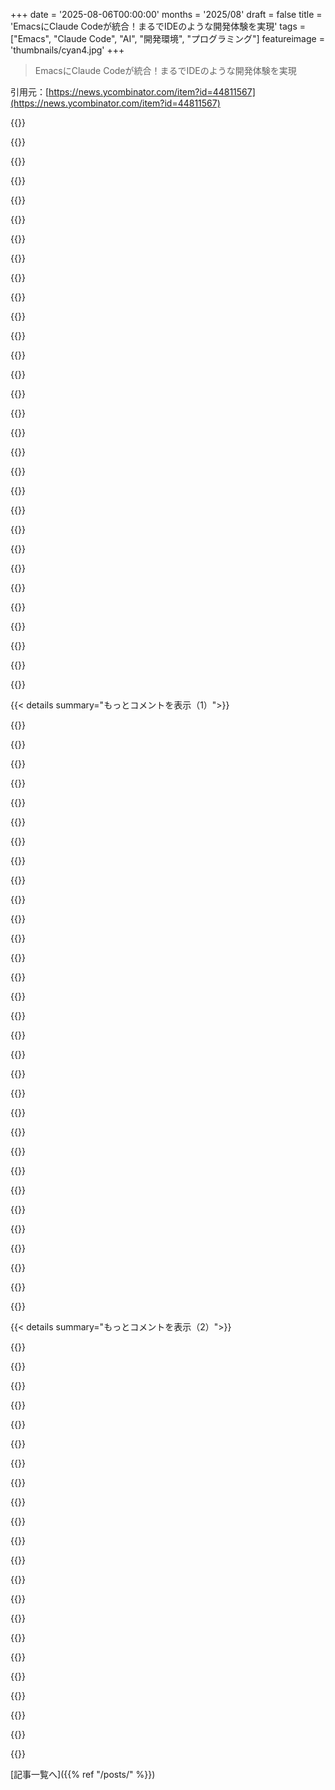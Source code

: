 +++
date = '2025-08-06T00:00:00'
months = '2025/08'
draft = false
title = 'EmacsにClaude Codeが統合！まるでIDEのような開発体験を実現'
tags = ["Emacs", "Claude Code", "AI", "開発環境", "プログラミング"]
featureimage = 'thumbnails/cyan4.jpg'
+++

> EmacsにClaude Codeが統合！まるでIDEのような開発体験を実現

引用元：[https://news.ycombinator.com/item?id=44811567](https://news.ycombinator.com/item?id=44811567)




{{<matomeQuote body="LSPやTree-sitterみたいに、Claude CodeやAiderみたいなAIコーディングツールはEmacsやVimみたいなニッチなエディターにとって朗報だね。IDEみたいな機能の実装で苦労する代わりに、これらのツールと簡単に連携できるし、独自のエディター機能に集中できる。実は、これらエディターはカスタマイズ性が高く、ツール連携がしやすいから、もっと競争力が出ると思うよ。" userName="blahgeek" createdAt="2025/08/06 14:01:20" color="#ff5c5c">}}




{{<matomeQuote body="Vimがニッチだって？StackExchangeの調査によると、NeovimとVimは開発者の38%以上が使ってるんだぜ。3人に1人以上、5人に2人近いじゃん。最近ここどうなってるんだか分からないけど、俺が成長しすぎたのか、それとも毎日ちょっとずつCSについて話すべきじゃない人たちが増えてきてるのか？" userName="throwaway4496" createdAt="2025/08/07 02:39:30" color="">}}




{{<matomeQuote body="LSPが言語ごとの機能統合を可能にするみたいに、エージェント型コーディングツールをエディターに統合するための標準ってあるのかな？" userName="mikece" createdAt="2025/08/06 14:06:26" color="">}}




{{<matomeQuote body="gptelはMCPやLSPほどじゃないけど、活気あるエコシステムでゴッドモードだよ。VSCodeを圧倒する。今、超時間プレッシャーで、gptelでOpus 4を使うのは”コストなんかどうでもいい”って感じ（QwenとK2が、癖を掴むとOpus 4を置き換えてるけど、負荷時のOpus 4 TTFTは使えないし、”トークンけち”な設定だと劣る）。Cursorの妥協につきあってる時間はない。超強力でコスト無視、マージンにチューニングされたスタックが必要なんだ。VSCodeベースではそんなもの知らない。他も試したが比較にならないね。Neovimにも同じくらい良いものがあるだろう。" userName="benreesman" createdAt="2025/08/06 14:33:19" color="#45d325">}}




{{<matomeQuote body="gptelだけ使ってるの、それともAiderやClaude Codeも使ってるの？もし時間があったら、ワークフローについてもっと聞きたいな！" userName="cvdub" createdAt="2025/08/06 15:39:21" color="">}}




{{<matomeQuote body="もちろん。みんなと同じように試行錯誤中だけど、主にgptelをメインに、Claude Codeはリファクタリングとか”機械的以上、創造的未満”な編集に使ってるよ。これら2つはMagitと組み合わせると最高なんだ。AI監視のために設計されたみたいに天才的だよ。Claude Codeには、”バイブスでコード”したいものはHaskellに、設定はDhallに、デプロイはチェックが厳しいNixに切り替えてる。これでプロパティテストと合わせると、Claude Codeを厳しく制限できて、役立つコードが出るまでコンパイラをループさせられるんだ。プロンプト改ざん防止やGHCで-Wall -Werrorを有効にすると逃げ場がない。Emacsでelispも書いてるけど、gptelが強力すぎてチューニングの価値があるのか迷うね。質問があれば答えるよ。" userName="benreesman" createdAt="2025/08/06 15:52:15" color="#ff5c5c">}}




{{<matomeQuote body="この10年EmacsとVimしか使ってない者として、あんたが正しければいいんだけど。でも俺の観察だと、あの38%の開発者の90%は、SSHでサーバーに繋いでちょっと設定ファイルを更新したりスクリプトをちょこっといじる時にVimを使うだけ。本格的なプログラミング（プロジェクトで何百行もコード書くような）は、VSCodeみたいな他のIDEに切り替えてるよ。だから個人的には、VimとEmacsはやっぱり”ニッチ”なエディターだと考えてるね。" userName="blahgeek" createdAt="2025/08/07 04:42:25" color="#ff5c5c">}}




{{<matomeQuote body="ええ、それが事実だとしても、40%近くの開発者が使ってるツールのどの部分がニッチなの？<br>niche<br>/niːʃ,nɪtʃ/<br>（形容詞）<br>人口の小さい、専門的な層にアピールする製品、サービス、または興味を表す。" userName="throwaway4496" createdAt="2025/08/07 05:52:03" color="">}}




{{<matomeQuote body="”かまけてる暇はない、毎日死ぬ気でやる”って？落ち着けよ。あんたが書くことなんて、半年後には何の意味もなくなってるさ。" userName="sexyman48" createdAt="2025/08/06 16:14:53" color="">}}




{{<matomeQuote body="CSを語るべきじゃない人へ。Dijkstraの言う通り、CSはコンピュータと密接だけどエディタ選びじゃない。昔は.vimrc使ってたけど、今はVSCodeやIntelliJがメインだ。エディタ選択なんてCS理解には一番重要じゃない。デバッガやプロファイラ、監視ツールの方が問題解決にマジで影響するぜ。" userName="never_inline" createdAt="2025/08/07 17:48:50" color="#ff5c5c">}}




{{<matomeQuote body="それ（Emacs/Vim）は開発作業だとニッチだよ。開発者が使ってるからって、それが開発ツールとして使われてるとは限らないんだ。じゃないと、一番使われてる開発ツールはトイレになっちまうぜ。" userName="davrosthedalek" createdAt="2025/08/07 08:14:47" color="">}}




{{<matomeQuote body="EmacsとVimはニッチじゃないよ、笑" userName="peterjliu" createdAt="2025/08/07 00:12:10" color="">}}




{{<matomeQuote body="長年の経験から、こんな調査より自分の目を信じるぜ。代替手段がない（つまりSSH経由で使うとか）場合を除けば、EmacsやVimの使用率は確実に10%より全然低いと思うね。" userName="siva7" createdAt="2025/08/07 05:22:22" color="">}}




{{<matomeQuote body="15年間Emacs一筋だけど、これまで勤めた会社でEmacsユーザーに一度も会ったことないんだ。Vimユーザーは山ほどいたけど、Emacsは本当にゼロだったぜ。" userName="mickael-kerjean" createdAt="2025/08/07 01:44:04" color="">}}




{{<matomeQuote body="違うね。俺はVimを毎日使ってるけど、コミットメッセージを書くことしかしないんだ。それ以外の作業はIDEか別のエディタでやってるよ。きっと俺みたいな奴は他にもたくさんいるはずだぜ。" userName="AndyPa32" createdAt="2025/08/07 08:57:06" color="#45d325">}}




{{<matomeQuote body="俺はVimを10年以上使ってるけど、知ってるコマンドは保存、終了、行番号表示、シンタックスハイライトくらいだよ。お前の統計に出てくる人の90%は俺みたいなもんだと思うぜ。" userName="xmhsez" createdAt="2025/08/07 05:34:01" color="#785bff">}}




{{<matomeQuote body="あといくつかあるぜ！これ全部バックエンドの仕事？Haskell系のフロントエンド言語、Elmとか試したことある？<br>そうそう、EmacsのMagitがAIの監督にすごく向いてて、天才が作ったみたいに思えるって話だけど、この点についてもう少し詳しく教えてくれるか？" userName="neutronicus" createdAt="2025/08/06 20:24:42" color="#45d325">}}




{{<matomeQuote body="EmacsにClaude Code統合ってヤバいね！それで何作ったの？Emacsユーザーとして、gptel、magit、tramp、org-mode以外で知られてない良いパッケージやelispスニペットとかない？他にはどんなEmacsエコシステムを使ってるの？" userName="aquariusDue" createdAt="2025/08/06 16:33:36" color="#785bff">}}




{{<matomeQuote body="いいね。どんな開発してるの？誰がお金出してるの？" userName="AlexCoventry" createdAt="2025/08/06 20:13:59" color="">}}




{{<matomeQuote body="俺もそうだよ。大企業で働いてるけど、Emacsユーザーにはまだ会ったことないんだよね。" userName="reddit_clone" createdAt="2025/08/07 04:02:57" color="">}}




{{<matomeQuote body="それには同意できないけど、テキストエディタの選択だけの話じゃないのは確かだね。長年働いてて、なんでみんなカーソル移動に矢印キーを使うんだろう？この非効率性の解決策は昔からあるし、ほとんどのツールで使えるのに。自動化が重要なこのメディアの精神に反してるよ。" userName="wraptile" createdAt="2025/08/08 05:06:04" color="#45d325">}}




{{<matomeQuote body="君らの会社に#emacsのSlackチャンネルとかないの？うちの中規模なテクノロジー企業だと、Emacsユーザーは片手で数えるほどしかいない気がするよ。チャンネルはほとんど動いてないけど、たまにヒントやMacへのインストール方法が聞かれるくらいかな。どういうわけか、Emacs使うマネージャーが多いみたいだね、歳もあるかもだけど。(俺はJVM関係以外は本気でEmacsを使ってるよ。git関係は全部Emacs/Magitでやってるけどね)" userName="kelvie" createdAt="2025/08/07 05:23:24" color="#ff5c5c">}}




{{<matomeQuote body="Emacsは本当の生産性のボトルネックじゃないよ。車のペダルがどれだけ近いかで移動時間が変わらないのと同じくらい、どうでもいいことだ。" userName="jama211" createdAt="2025/08/08 19:31:19" color="">}}




{{<matomeQuote body="ごめん、他のコメントでdotfilesの質問があったの気づかなかったよ。キーファイルは全部ここにGistでリンクされてるよ: https://news.ycombinator.com/item?id=44817968<br>何か質問（または提案）があったら教えてね、まだ改善の余地があるから。" userName="benreesman" createdAt="2025/08/06 22:15:56" color="#ff33a1">}}




{{<matomeQuote body="dotemacsやgptelの設定をシェアしてくれない？EmacsのAI統合には満足してないんだ。モデルへの直接編集や制御方法を知りたいな。gptelも数ヶ月使ってるけど、まだすごくぎこちないんだ。" userName="yablak" createdAt="2025/08/06 20:55:54" color="#ff5c5c">}}




{{<matomeQuote body="EmacsはAIエージェントにとって究極のエディタだと思ってたんだ。elispでエディタの状態にアクセスしたり、振る舞いを簡単に変えたりできるし。VimやEmacsみたいに高いカスタマイズ性を持つエディタは、今後大きなアドバンテージになりそうだね。" userName="yoyohello13" createdAt="2025/08/06 15:42:56" color="#ff33a1">}}




{{<matomeQuote body="VimとEmacsは常に利点があったんだ。VSCodeやIntelliJの閉鎖的な拡張モデルは大きな欠点だよ。俺はEmacsのおかげで”目標指向”で作業できるし、IDEでよくぶつかる制限が Emacsにはない。IntelliJを10年使ってたけど、Emacsでの問題解決は段違いだよ。" userName="iLemming" createdAt="2025/08/06 18:41:09" color="#ff5733">}}




{{<matomeQuote body="10年前、EmacsからJetBrainsに乗り換えたんだ。当時はEmacs風の機能を手軽に使える”イケてるヤツ”だった。でも今は、単なる多機能IDEになっちまった。テキストファイル編集も非実用的でさ。でもEmacsは、JetBrainsとは違って、これからも機能的であり続けるだろうな。" userName="smaudet" createdAt="2025/08/06 19:29:00" color="">}}




{{<matomeQuote body="俺は筋金入りのJetBrains信者だったんだ。WebStormがEmacsに乗り換えを遅らせた最大の理由だね。Emacsを学んでも、できないことだらけで後悔するんじゃないかって不安だったけど、とんでもない間違いだった！Emacsで必要なものは全部見つかったし、全く違う問題解決法も発見できたんだ。もっと早くEmacsを試さなかったことが最大の心残りだよ。だから、みんなにEmacsのすごさを伝えたいんだ！" userName="iLemming" createdAt="2025/08/06 22:06:07" color="#38d3d3">}}




{{<matomeQuote body="Emacsの利点はLispインタープリタコアにあるんだ。AIエージェントは、ユーザーと同じ評価メカニズムでエディタ全体の状態をランタイムで調査・変更できる。これは、厳格なプラグインAPIを持つほとんどのエディタとは違う点だね。" userName="ethan_smith" createdAt="2025/08/06 22:29:30" color="#45d325">}}




{{< details summary="もっとコメントを表示（1）">}}

{{<matomeQuote body="この新しいパッケージには疑問符が付くんだ。Emacsにはすでに優れた汎用LLMラッパー（gptelやllm）があるし。俺は現在gptelを好んでるよ。LLMを切り替えたり、ローカルLLMを使ったりできるのが強みだ。プロジェクト情報はまだ不十分だけど、chat bufferでのLLMとツールの連携はうまくいく。俺のgptel-tool-library（https://github.com/aard-fi/gptel-tool-library）を見てくれ！<br>buffer-turtle（https://github.com/aard-fi/buffer-turtle）やarch-installer（https://github.com/aard-fi/arch-installer）みたいな楽しい実験もしてるぜ。" userName="finaard" createdAt="2025/08/07 05:22:40" color="#ff5c5c">}}




{{<matomeQuote body="俺はhttps://github.com/stevemolitor/claude-code.elを快適に使ってるよ。これは単なるターミナルラッパーだけど、Emacs内で動かすだけでかなり強力だ。もっと効率的なワークフローを簡単に作れたからね。新しい提供品も注目するけど、生産性ツールは慎重に採用したいかな。Clojureコミュニティで人気のclojure-lspの作者によるeca-emacs（https://github.com/editor-code-assistant/eca-emacs）も試してみたいぜ。" userName="vemv" createdAt="2025/08/06 14:00:10" color="#ff33a1">}}




{{<matomeQuote body="俺もclaude-code.elをちょっと試したけど、結局ターミナルに戻ったんだ。Emacs内だと少しぎこちなくて、別のターミナルウィンドウを使う以上のメリットがなかったからね。この新しいプロジェクトがうまくいくか疑問だな。既存のmcp.el（https://github.com/lizqwerscott/mcp.el）と連携しないのは残念だけど、俺もmcp.elは設定してなかったし。まだclaude codeを仕事で使えるレベルのコードを生成させられてないから、あまり使ってないんだ。" userName="mijoharas" createdAt="2025/08/06 15:18:21" color="">}}




{{<matomeQuote body="gptelとmcp、Claude (Copilot経由) を使ってEmacsでAIアシスタントをうまく使ってるよ！<br>設定方法の記事もあるから見てみてね: https://her.esy.fun/posts/0029-ai-assistants-in-doom-emacs-3...<br>gptelはClaudeからollamaやgpt4allみたいなローカルLLMへの切り替えも簡単で、インターフェースも似てるのが超便利！" userName="yogsototh" createdAt="2025/08/06 17:28:56" color="#ff5733">}}




{{<matomeQuote body="EmacsがLSPやtree-sitter、Claude Codeを統合するのは嬉しいけど、このアプローチは古さを感じるね。<br>20年Emacsユーザーだけど、最近の設定は超大変だよ。<br>macOSでTypescript/Goのリポジトリでlspやtsを動かすのに苦労してる。<br>Emacsユーザーは最近どうしてるの？ Zedも良いけど20年のEmacsは捨てられないな。<br>neovimの方がいいのかな？ elispのデバッグを学ぶべき？" userName="Karrot_Kream" createdAt="2025/08/06 17:12:00" color="#ff33a1">}}




{{<matomeQuote body="「elispのデバッグを学ぶべき？」って？もちろん学ぶべきだ！<br>何十年もEmacsを使ってるのに、プロファイラやedebug、aproposなんかの組み込みツールを知らないなんて信じられない。<br>Emacsは生きてるシステムなんだから、トラブルシューティングの知識は必要だよ。<br>問題を見つけてgptelでelisp書かせたり、その場で試したりできるのは本当に最高なんだ！<br>「クリーンな設定」は目指さない。壊れてもすぐ直せるから腹も立たないね。" userName="iLemming" createdAt="2025/08/06 18:56:02" color="#ff5c5c">}}




{{<matomeQuote body="Emacs歴8年だけど、2ヶ月前にneovimに乗り換えて、もうEmacs開いてないよ。<br>lazy.vim使ってLazyExtrasでAIツールをガンガン試してる。<br>neovimのエコシステムはEmacsよりずっと良くて、AIツールに関するコミュニティの活動も活発だね！ThePrimeagenを見てみて。" userName="komali2" createdAt="2025/08/07 00:34:22" color="">}}




{{<matomeQuote body="neovimに「乗り換えた」って聞くと、正直理解できないな。<br>俺にとってEmacsは単なるテキストエディタじゃない。動画再生、PDF注釈、Ankiカード管理、APIテスト、dotfiles管理、ファイル管理、Web検索、シェルコマンド実行、メール、時間追跡、Hacker News/Reddit、プレゼン、DBクエリ、Docker、man pages、翻訳、LLM連携...。<br>これら全部Emacsでやってるんだ。<br>俺の人生すべてがこのテキストベースのOSに織り込まれてる。Emacsは俺が生きる場所なんだ。" userName="iLemming" createdAt="2025/08/07 04:21:05" color="#ff5733">}}




{{<matomeQuote body="あなたのEmacs知識には本当に嫉妬するね！僕の環境はこれだよ: https://blog.calebjay.com/posts/my-emacs-environment/<br>多くのタスクは、専用ツールの方が良いUXを得られると僕は思う。<br>動画はFirefox、PDF注釈はやめた、Ankiもやめた。<br>APIテスト、dotfiles管理、ファイル管理、Web検索、シェル連携、テーマ変更、メール、時間管理、Reddit/HN、プレゼン、DBクエリ、Docker、man pages、翻訳...。<br>それぞれのタスクでEmacsの代替案と自身の選択を説明。LLM統合は期待してるけど、Cursorのタブ補完には及ばない。<br>org modeもTrilium-nextに移行したよ。<br>「乗り換え」を勧めてるわけじゃないけど、僕はEmacsをそこまで極められなかったんだ。" userName="komali2" createdAt="2025/08/07 04:59:13" color="#38d3d3">}}




{{<matomeQuote body="あなたのメッセージ後半は興味深いけど、前半は無用に高圧的だよ。" userName="macintux" createdAt="2025/08/06 19:33:59" color="">}}




{{<matomeQuote body="高圧的かもしれないけど、不満は理解できるはずだ。<br>VSCodeは勝手に広がるけど、Emacsは違う。<br>「Emacsを長年使ってたけど乗り換えた」って言う人は、単なる「テキスト編集」しかしてないことが多い。<br>それは「使ってる」んじゃなくて「ちょっと触ってる」だけ。<br>Emacsは深掘りすればするほど価値が出るツールなんだ。<br>表面的な機能だけ比較してEmacsを批判するのは、Emacsの本質を見誤ってる。" userName="iLemming" createdAt="2025/08/06 20:44:01" color="#ff33a1">}}




{{<matomeQuote body="こういうコメントはEmacs嫌いを増やすと思うよ。<br>ほとんどの人はエディタの「エキスパート」になりたいわけじゃない。<br>「プログラミングしないと使ってることにならない」なんて言うのは、初心者に「使うな」って言ってるのと同じだよ。<br>「アドバイスを書かなくても」「パッケージを公開しなくても」「customizeで」使っても、Emacsは十分素晴らしい。<br>開発者はEmacsを使いやすくするために色々な機能を追加してるんだから、Lispの達人じゃなくても、ぜひEmacsを楽しんでほしい。" userName="massysett" createdAt="2025/08/08 03:05:37" color="#ff5733">}}




{{<matomeQuote body="僕は同意しないね。ネットのコメントでツールから離れるようなら、その人はまだ準備ができてないんだろう。<br>「Emacsを十年間、ただのテキストエディタとして使った」ってのは、「スマホを2年使って通話しかしたことない」ってのと同じくらい変だ。<br>EmacsはLispベースのイベントループなんだから、Lispを書くのはゲームみたいに楽しいはず。<br>「エキスパート」なんていないし、「初心者」も「プロ」もない。<br>ただ楽しむか、そうじゃないか、それだけだ。僕自身は、若い頃にこんな熱い「エバンジェリズム」に触れたかったよ。" userName="iLemming" createdAt="2025/08/08 04:41:25" color="#ff5c5c">}}




{{<matomeQuote body="伝道には2つの方法があるんだ。一つは「罪人だから悔い改めろ」ってやつ。もう一つは「まだ知らないけどこの世界は最高だよ、教えてあげる」ってやつ。多くの人は後者に良い反応を示すよね。" userName="macintux" createdAt="2025/08/08 14:16:49" color="">}}




{{<matomeQuote body="Emacsは個別の機能だと最強じゃないけど、全てを繋ぐ接着剤みたいに機能するから最高なんだ。Lispマシンだと理解すれば使い方がガラッと変わるよ。<br>mpv.elで動画操作したり、org-noterでPDFに注釈つけたり、Org-modeでAPIテストしたりしてる。AnkiもOrg-modeで管理してるんだ。めっちゃ便利だよ。 https://news.ycombinator.com/item?id=44131735" userName="iLemming" createdAt="2025/08/07 17:41:20" color="#ff5c5c">}}




{{<matomeQuote body="俺が言いたいのは、EmacsをLisp環境として最初から理解してほしいってこと。表面的な使い方だと「不満」って言う人が多いけど、それってピアノを打楽器として使うようなもんだよ。<br>最初からプログラマブルな性質を受け入れれば、想像もしなかった可能性に気づけるはず。俺はEmacsに出会うまで無駄にした時間を後悔してるよ。" userName="iLemming" createdAt="2025/08/08 19:21:50" color="#785bff">}}




{{<matomeQuote body="Neovimへの移行どうだった？APIテストの話、めっちゃ気になるよ！<br>Emacsのツールって結構放置されがちで、それが嫌なんだよね。プレゼンはOrg-modeでPDF生成するとどこでも使えるよ。<br>Neovimに乗り換えようか迷ってるんだ。Unixツールとの連携やデバッグのしやすさに魅力を感じる。<br>でもEmacsの編集体験、特にelispで色々自動化できるのは捨てがたいんだよな。DvorakだからVimのキーバインドも気になるし。" userName="Karrot_Kream" createdAt="2025/08/07 08:37:35" color="#45d325">}}




{{<matomeQuote body="新しい言語をEmacsに統合するのは大変だけど、Nix（devenv.sh）とdirenvを使えば外部ツール（LSPサーバーとか）の管理が楽になるんだ。Emacsが自分でダウンロードしなくていいし、パスから見つけるだけ。<br>これで設定もソース管理できるし、チームのみんなもエディタ関係なく同じツールを使えるようになるよ。" userName="pxc" createdAt="2025/08/06 23:29:54" color="#ff5c5c">}}




{{<matomeQuote body="Org-babelでdotfiles管理はマジ最高。一つのファイルでシステム全体を管理できるし、新しいマシンでもすぐ起動できる。<br>Diredもファイル管理にめちゃくちゃ便利。Embarkでコンテキストに応じたアクションもできるよ。<br>Eshellでコマンド結果をEmacsバッファに残せるし、manページもLLMで解説させたり、翻訳で数字を文字で読ませたりできるんだ。<br>gptelでのLLM統合もヤバい。Emacsはテキスト関連なら何でもできるって実感してる。" userName="iLemming" createdAt="2025/08/07 17:41:48" color="#38d3d3">}}




{{<matomeQuote body="プロファイラとかアドバイシングは知ってるけど、elispのデバッグはあんまりしてこなかったんだ。SBCLとかCommon Lispでデバッグしてたからね。でもedebugは次に挑戦したい分野だよ。<br>gptelでelisp書いたりテストしたりできるのはマジ最高。Emacsの設定メンテは大変だけど、このパワーとカスタマイズ性は他にはないよ。Cursorみたいな独自エディタは意味わかんないね。" userName="Karrot_Kream" createdAt="2025/08/06 20:07:57" color="#ff5733">}}




{{<matomeQuote body="長年Emacs使ってるのは、今まで積み重ねてきたカスタマイズがすごい量だからだよ。他のエディタが20年も使えるか疑問だね。<br>VSCodeもデバッグとかGit GUIで使うけど。Neovimのユーザーベースは大きいかもね。<br>elispのデバッグは絶対に学ぶべきだ。DvorakでEmacsキーバインドに慣れてるんだけど、NeovimでもEmacsキーバインドにできないのかな？" userName="lelele" createdAt="2025/08/06 18:06:59" color="">}}




{{<matomeQuote body="PDFでのプレゼンは賢かったね。Neovimは試す価値あるよ、俺はevil-mode使いだから移行は楽だった。<br>VimのバインドはRSIにいいって思うけど、Dvorakだと色々難しいかもね。<br>キルリングが恋しいよ！Vimのマクロは強力だし、NeovimコミュニティはEmacsより活発だ。<br>Unix系ツールに詳しくなれるのもNeovimの魅力。lazy.vimで移行したら99%の生産性を維持できたよ。" userName="komali2" createdAt="2025/08/07 10:36:43" color="#45d325">}}




{{<matomeQuote body="Neovimの編集機能はすごく進化したよ。プラグインも豊富だし、IDEみたいにフル機能にもできるんだ。<br>LazyVimみたいなプリセットされたものもあるから、自分で一から設定しなくてもいいよ。AIプラグインもいっぱいあるしね。<br>[1]: https://www.lazyvim.org/<br>[2]: https://github.com/rockerBOO/awesome-neovim?tab=readme-ov-fi..." userName="alwillis" createdAt="2025/08/06 19:40:07" color="">}}




{{<matomeQuote body="NixはEmacsと組み合わせて使うのにずっと考えてたんだよね。特に非Linux環境、例えばmacOSやFreeBSDでNixを動かした経験ってどう？俺は主にmacOSを使ってるんだけどさ。" userName="Karrot_Kream" createdAt="2025/08/07 08:24:09" color="#45d325">}}




{{<matomeQuote body="macOSではhttps://emacsformacosx.com/から提供されてるGUI版Emacsを使ってるよ。<br>そこでシェル問題を一度解決すれば、その設定が定着するんじゃないかな。" userName="antipaul" createdAt="2025/08/06 17:23:24" color="#38d3d3">}}




{{<matomeQuote body="Emacsのワークフローに関するYouTubeチャンネル、絶対始めるべきだよ！スクリーンキャストとか良いじゃん！" userName="nahuel0x" createdAt="2025/08/07 19:17:36" color="">}}




{{<matomeQuote body="君のシェル問題については、https://github.com/purcell/exec-path-from-shellを見てごらん。<br>これ、ログインシェルの設定からPATHとか環境変数を抽出してくれるんだ。" userName="frumplestlatz" createdAt="2025/08/06 17:46:22" color="#785bff">}}




{{<matomeQuote body="「Emacsを“ただのエディタ”として扱うのは設計に反してる」って？<br>そんなこと言ったらEmacsを使いたくないって人が増えちゃうよ。<br>GNU Emacs Manualだって、ほとんど“ただのエディタ”としての使い方を説明してるんだ。<br>Emacsはプログラムしないとダメなんて、Vimだって同じこと言えるのか？<br>ユーザーはただエディタを使ってるだけだよ。" userName="massysett" createdAt="2025/08/09 00:08:03" color="#ff33a1">}}




{{<matomeQuote body="`use-package`のおかげで、すべてがめちゃくちゃシンプルになったよ。<br>例えばC言語のモード設定はこんな感じ。<br>` (use-package c-mode<br>    :ensure nil<br>    :defer t<br>    :mode ”\\.cu?\\’”<br>    :config (setq c-default-style ”gnu”<br>                  c-basic-offset 2)<br>    :hook ((c-mode . lsp)<br>           (c-mode . bmacs-ide)))`" userName="b5n" createdAt="2025/08/07 21:16:36" color="#ff5c5c">}}




{{<matomeQuote body="「[Neo]VimユーザーがEmacsのキーバインディングをInsert Modeに移植したことないって？！」マジか。<br>どれくらいスムーズなのか気になるね。<br>俺のEmacsキーバインディングの経験は、かなりムラがあったからさ。<br>Vim系の人たちがもっと良い体験を作れるといいな。<br>ReadlineのEmacsバインディングはちょっと物足りないけど、普段使いには結構良いよ。" userName="Karrot_Kream" createdAt="2025/08/06 18:19:56" color="#ff33a1">}}

{{</details>}}




{{< details summary="もっとコメントを表示（2）">}}

{{<matomeQuote body="「Emacsを“ただのエディタ”として使える」って？<br>デバッグとかで`-Q`オプション使う時はそうだけど、カスタマイズなしでEmacs使ってる人には何年も会ってないな。<br>Vimとは全然違うよ。<br>GNU Emacs Manualを読んでみろよ。<br>冒頭から「拡張可能」であることが強調されてるだろ？<br>Emacsは第一に“拡張可能なエディタ”なんだ。<br>それが他のエディタと一線を画す点だよ。<br>この事実に文句があるなら、Emacsコミュニティのためにも来ない方が良いね。" userName="iLemming" createdAt="2025/08/09 05:05:06" color="#ff5733">}}




{{<matomeQuote body="そういえば、LLMってEmacsの設定、特にカスタム機能を作るのにすごく役立つんだよ。<br>でも、俺の家のEmacs環境、Rust-modeが動かなくなっちゃってさ。<br>設定はGitにあるから、きっと何とかするつもりだけど。<br>とりあえず`use-package`への移行を始めて、設定に構造を持たせようとしてるんだ。<br>Zedは面白そうだけど、Emacsみたいに実行時に設定したり拡張したりは無理だろうね。<br>まあ、Zed自体にそういう機能を実装することはできるかもしれないけどさ。" userName="_flux" createdAt="2025/08/07 07:21:53" color="#ff5c5c">}}




{{<matomeQuote body="あんたがなんで低評価されてるのか、全然わかんないわ。" userName="monooso" createdAt="2025/08/06 23:06:40" color="">}}




{{<matomeQuote body="俺は長年のEmacs dabblerだけど、どこでもEvil modeを使ってるんだ。<br>Insert modeではEvilとぶつからないEmacsのバインディングも使うことあるよ。結構調和してるように感じるね。<br>Evilから始めたから、デフォルトのEmacsバインディングには特にこだわりはないよ。" userName="pxc" createdAt="2025/08/06 23:44:07" color="#ff5733">}}




{{<matomeQuote body="Use-packageってサードパーティのパッケージも自動でインストールできるんだぜ！<br>絶対学ぶ価値あるよ。数年前に.emacsをUse-packageに切り替えたんだ。<br>俺はgitが好きだから、パッケージのインストールにはborg[0]を使ってるよ。<br>[0] https://github.com/emacscollective/borg" userName="globular-toast" createdAt="2025/08/08 07:08:58" color="#785bff">}}




{{<matomeQuote body="MCPサーバーにツールを追加できるEmacsの機能がマジ好きだぜ！<br>長年Emacs使ってるけど、最近やっと自分でelispツールを書き始めたんだ。<br>Claudeはelisp書くのが結構得意だよ（たまに括弧を間違えるけど、全体的にはかなり良い）。<br>Steve Yeggeのefritも絶対試すつもり！<br>エージェントがelispを自由に評価できるんだって。<br>https://github.com/steveyegge/efrit" userName="pjm331" createdAt="2025/08/06 13:45:50" color="#ff5733">}}




{{<matomeQuote body="俺は長年のYeggeファンだよ。<br>彼はまだ“vibe code”のハネムーン期間中だと思うけど、Emacsに関して彼の信頼性は抜群だね。<br>1年ちょっと前にLLMがelispに妙に強いって気づいたんだ（これが俺のhypermodernな取り組みのきっかけ）。<br>efritには何かあると感じてる。まだ完全に使いこなせてないけど、マジで期待できるよ。" userName="benreesman" createdAt="2025/08/06 14:45:01" color="#785bff">}}




{{<matomeQuote body="EmacsとClaude Codeの統合パッケージが5つもあって、Redditとかで2、3つが競い合ってるのは嬉しいね。<br>でも、俺が思うに、一番よく実装されてるのは、誰も話題にしてない静かなやつだよ。<br>https://github.com/yuya373/claude-code-emacs<br>これ、他の全部の機能を網羅してるんだぜ。" userName="wyuenho" createdAt="2025/08/06 16:00:08" color="#ff33a1">}}




{{<matomeQuote body="どのくらい人気あるかは知らないけど、これが一番インストールしやすいんじゃないかな？<br>https://melpa.org/#/claude-code" userName="kgwgk" createdAt="2025/08/06 19:27:37" color="#ff5c5c">}}




{{<matomeQuote body="それってClaude-code-ideが持ってるような、／ide統合機能はないみたいだね。" userName="celeritascelery" createdAt="2025/08/06 16:28:15" color="">}}




{{<matomeQuote body="いや、絶対あるよ！試してみてくれ。" userName="wyuenho" createdAt="2025/08/06 18:42:38" color="">}}




{{<matomeQuote body="今試したけど、やっぱり／ide統合はサポートしてないよ。<br>Claude Codeで／ideって打てば確認できるしね。<br>MCPサポートはIDEサポートと同じじゃないんだよ。" userName="celeritascelery" createdAt="2025/08/06 20:36:42" color="#38d3d3">}}




{{<matomeQuote body="あー、アクティブファイルの認識とか選択コンテキストのことか。<br>このコードはかなりよく設計されてて、WebSocketもちゃんと統合されてるから、<br>チケット切ればその機能は昼休み中に作れそうだね。<br>それ以外は、これらの機能がどう実装されてるかとか、／ideが動くかはどーでもいいや。" userName="wyuenho" createdAt="2025/08/07 02:53:05" color="#ff5733">}}




{{<matomeQuote body="最近、Emacsコミュニティではこういうツールの統合に冷たい視線があるけど、俺はそれは逆効果だと思うんだ。今のAI開発は昔の技術と違うかもしれないけど、Emacsの歴史ってMIT AI Labと切っても切れない関係にあるだろ？だから、その出自を考えると、AI統合を避けるってなんか変じゃないか？" userName="cml123" createdAt="2025/08/06 14:53:37" color="#45d325">}}




{{<matomeQuote body="Emacsの素晴らしいところは、ユーザーが完全にコントロールできることだね。誰もEmacsのElispレイヤーで何かを変更するのを止められないから、こういうパッケージが生まれるんだ。VS CodeはMSがAPIに制限をかけるから、フォークがたくさん生まれる。たとえ最高のLLM連携をVS Codeでやりたい奴らがいても、フォークせざるを得ないだろうね。でもEmacsなら、やる気のあるElisp開発者が一人いれば、どんな外部パッケージでも統合できる。EmacsコミュニティのAIへの反発も、ちょっと大げさじゃないかな。AI／LLM関連のプラグインはどんどん出てきてて、結構人気あるぜ。例えば https://github.com/karthink/gptel とか。" userName="uludag" createdAt="2025/08/06 15:16:57" color="#38d3d3">}}




{{<matomeQuote body="これってリチャード・ストールマンのせいだよ。彼はフリーな代替品がないときにノンフリーなものを統合すると、フリーソフトウェア開発が遅れるって考えてるんだ。FSFがコントロールするプロジェクトにこだわりすぎ。GCCへの拡張リンク、LLVMデバッガー統合、Treesitter、Git対bzr、CIビルドファームでも同じことしただろ。どのケースでも、彼は結局折れてコアプロジェクトにノンフリーなものが何年も後になって統合された。この遅延はノンフリーなものを止められなかったし、コアプロジェクトの普及を遅らせただけだよ。こんなひどいプロジェクト管理のせいで、みんなノンフリーなソフトウェアに流れちゃってるんだ。ひどいケースだと、彼の個人的なエゴとFSFに存在価値を持たせたかったからやっただけだろ。" userName="paddy_m" createdAt="2025/08/06 15:00:36" color="#ff33a1">}}




{{<matomeQuote body="俺らの多くは、RMSが技術的にも組織的にも、残されたソフトウェアの自由を守るためにやった基礎的な仕事には抽象的な形で感謝してるけど、もうずっと前に彼とは距離を置いたよ。彼、本当におかしくなっちゃったからね。「立ち入り禁止区域」みたいな感じ。今のEmacsコミュニティは、彼の歴史は認めてるけど、現代的な意味ではもう関わってないんだ。" userName="benreesman" createdAt="2025/08/06 15:12:16" color="">}}




{{<matomeQuote body="はあ？オープンソースライセンスはストールマンよりずっと前からあったんだぜ。彼はせいぜい、OSSムーブメントを乗っ取って、変なイデオロギーのニッチに持ち込もうとしただけの、ご都合主義者だよ。" userName="7e" createdAt="2025/08/07 03:01:18" color="">}}




{{<matomeQuote body="俺はストールマンがオープンソースを発明したなんて言ってないし（実際そうじゃない）、シンボリックスの騒動の後でGNUを始めた動機が純粋だったとも言ってないよ（実際はつまらなかった）。今のFSFが良い組織だとも思ってない（glibcの動的リンクロックとか、ドレッパーの怪しい繋がりとか見ればわかるだろ）。俺が言ったのは、彼がやった基礎的な仕事は今でも重要だってことだよ。貢献を認めただけで、彼を聖人扱いしてるわけじゃないんだからな。" userName="benreesman" createdAt="2025/08/07 04:43:04" color="">}}




{{<matomeQuote body="そもそもどこに統合するんだ？EmacsはC言語の小さなコアで、ほとんどがElispだし、サードパーティパッケージと同じ扱いだろ。AIパッケージがEmacsコアに入ることに、どんな意味があるのか分からないな。" userName="skydhash" createdAt="2025/08/06 15:14:29" color="#ff5733">}}




{{<matomeQuote body="eglotとかproject.elとかと何も変わらないだろ。サードパーティパッケージが色々試して、安定した実装がコアに取り込まれるだけだよ。" userName="spauldo" createdAt="2025/08/06 17:15:03" color="#ff33a1">}}

{{</details>}}



[記事一覧へ]({{% ref "/posts/" %}})
